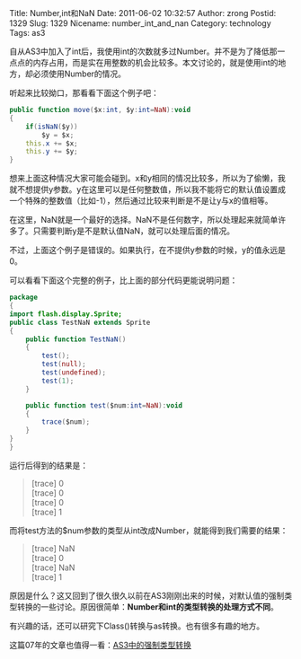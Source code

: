 Title: Number,int和NaN
Date: 2011-06-02 10:32:57
Author: zrong
Postid: 1329
Slug: 1329
Nicename: number_int_and_nan
Category: technology
Tags: as3

自从AS3中加入了int后，我使用int的次数就多过Number。并不是为了降低那一点点的内存占用，而是实在用整数的机会比较多。本文讨论的，就是使用int的地方，却必须使用Number的情况。

听起来比较拗口，那看看下面这个例子吧：

``` actionscript
public function move($x:int, $y:int=NaN):void
{
	if(isNaN($y))
		$y = $x;
	this.x += $x;
	this.y += $y;
}
```

想来上面这种情况大家可能会碰到。x和y相同的情况比较多，所以为了偷懒，我就不想提供y参数。y在这里可以是任何整数值，所以我不能将它的默认值设置成一个特殊的整数值（比如-1），然后通过比较来判断是不是让y与x的值相等。

在这里，NaN就是一个最好的选择。NaN不是任何数字，所以处理起来就简单许多了。只需要判断y是不是默认值NaN，就可以处理后面的情况。

不过，上面这个例子是错误的。如果执行，在不提供y参数的时候，y的值永远是0。

可以看看下面这个完整的例子，比上面的部分代码更能说明问题：

``` actionscript
package
{
import flash.display.Sprite;
public class TestNaN extends Sprite
{
	public function TestNaN()
	{
		test();
		test(null);
		test(undefined);
		test(1);
	}

	public function test($num:int=NaN):void
	{
		trace($num);
	}
}
}
```

运行后得到的结果是：

>[trace] 0  
>[trace] 0  
>[trace] 0  
>[trace] 1  

而将test方法的$num参数的类型从int改成Number，就能得到我们需要的结果：

>[trace] NaN  
>[trace] 0  
>[trace] NaN  
>[trace] 1  

原因是什么？这又回到了很久很久以前在AS3刚刚出来的时候，对默认值的强制类型转换的一些讨论。原因很简单：**Number和int的类型转换的处理方式不同**。

有兴趣的话，还可以研究下Class()转换与as转换。也有很多有趣的地方。

这篇07年的文章也值得一看：<a href="http://www.zhuoqun.net/html/y2007/654.html" target="_blank">AS3中的强制类型转换</a>
